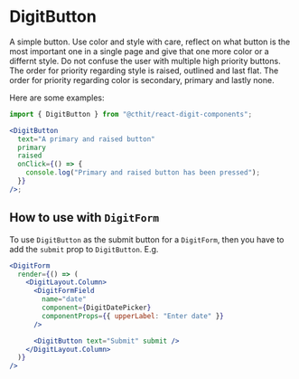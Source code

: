 # DigitButton

A simple button. Use color and style with care, reflect on what button is the most important one in a single page and give that one more color or a differnt style. Do not confuse the user with multiple high priority buttons. The order for priority regarding style is raised, outlined and last flat. The order for priority regarding color is secondary, primary and lastly none.

Here are some examples:

```jsx
import { DigitButton } from "@cthit/react-digit-components";

<DigitButton
  text="A primary and raised button"
  primary
  raised
  onClick={() => {
    console.log("Primary and raised button has been pressed");
  }}
/>;
```

## How to use with `DigitForm`

To use `DigitButton` as the submit button for a `DigitForm`, then you have to add the `submit` prop to `DigitButton`. E.g.

```jsx
<DigitForm
  render={() => (
    <DigitLayout.Column>
      <DigitFormField
        name="date"
        component={DigitDatePicker}
        componentProps={{ upperLabel: "Enter date" }}
      />

      <DigitButton text="Submit" submit />
    </DigitLayout.Column>
  )}
/>
```
